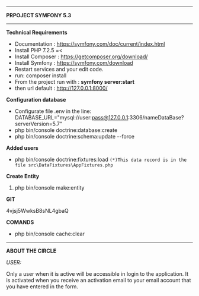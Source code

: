 ***
**PRPOJECT SYMFONY 5.3**
***

**Technical Requirements**

* Documentation : https://symfony.com/doc/current/index.html
* Install PHP 7.2.5 =<
* Install Composer : https://getcomposer.org/download/
* Install Symfony : https://symfony.com/download
* Restart services and your edit code.
* run: composer install 
* From the  project run with : **symfony server:start**
* then url default : http://127.0.0.1:8000/

**Configuration database**

* Configurate file .env in the line:  DATABASE_URL="mysql://user:pass@127.0.0.1:3306/nameDataBase?serverVersion=5.7"
* php bin/console doctrine:database:create
* php bin/console doctrine:schema:update --force
 
**Added users**

* php bin/console doctrine:fixtures:load
`(*)This data record is in the file src\DataFixtures\AppFixtures.php`

**Create Entity**

1. php bin/console make:entity



**GIT**

4vjsj5WwksB8sNL4gbaQ

**COMANDS**
* php bin/console cache:clear


***
****ABOUT THE CIRCLE****


*USER:*

Only a user when it is active will be accessible in login to the application. It is activated when you receive an activation email to your email account that you have entered in the form.
